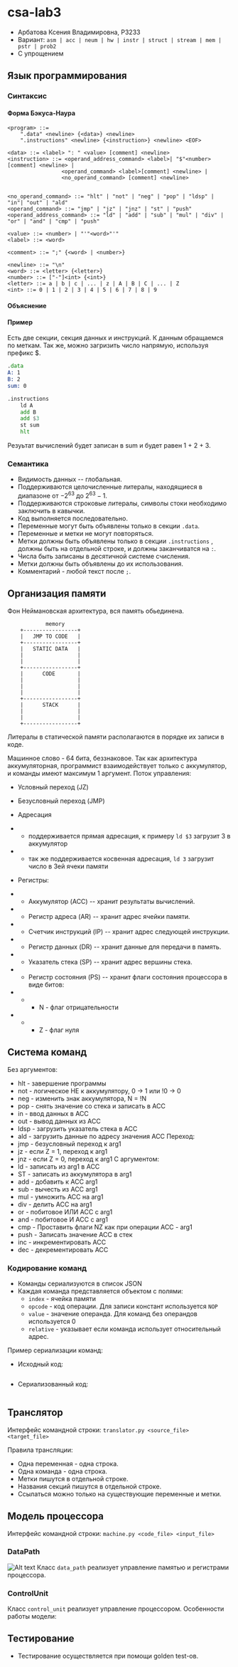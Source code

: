 # csa-lab3
 - Арбатова Ксения Владимировна, P3233
 - Вариант: `asm | acc | neum | hw | instr | struct | stream | mem | pstr | prob2 `
 - С упрощением

## Язык программирования

### Синтаксис

#### Форма Бэкуса-Наура

``` enbf
<program> ::=
    ".data" <newline> {<data>} <newline>
    ".instructions" <newline> {<instruction>} <newline> <EOF>
    
<data> ::= <label> ": " <value> [comment] <newline>
<instruction> ::= <operand_address_command> <label>| "$"<number> [comment] <newline> |
                 <operand_command> <label>[comment] <newline> |
                 <no_operand_command> [comment] <newline> 


<no_operand_command> ::= "hlt" | "not" | "neg" | "pop" | "ldsp" | "in"| "out" | "ald"
<operand_command> ::= "jmp" | "jz" | "jnz" | "st" | "push"
<operand_address_command> ::= "ld" | "add" | "sub" | "mul" | "div" | "or" | "and" | "cmp" | "push"

<value> ::= <number> | "'"<word>"'" 
<label> ::= <word> 

<comment> ::= ";" {<word> | <number>}

<newline> ::= "\n"
<word> ::= <letter> {<letter>}
<number> ::= ["-"]<int> {<int>}
<letter> ::= a | b | c | ... | z | A | B | C | ... | Z
<int> ::= 0 | 1 | 2 | 3 | 4 | 5 | 6 | 7 | 8 | 9
```

#### Объяснение


#### Пример
Есть две секции, секция данных и инструкций. К данным обращаемся по меткам. Так же, можно загризить число напрямую, используя префикс $.
```asm
.data
A: 1
B: 2
sum: 0

.instructions
    ld A
    add B
    add $3
    st sum
    hlt
```
Резуьтат вычислений будет записан в sum и будет равен 1 + 2 + 3. 

### Семантика
- Видимость данных -- глобальная.
- Поддерживаются целочисленные литералы, находящиеся в диапазоне от $-2^{63}$ до $2^{63}-1$.
- Поддерживаются строковые литералы, символы стоки необходимо заключить в кавычки.
- Код выполняется последовательно.
- Переменные могут быть объявлены только в секции `.data`.
- Переменные и метки не могут повторяться.
- Метки должны быть объявлены только в секции `.instructions` , должны быть на отдельной строке, и должны заканчиватся на  `:`.
- Числа быть записаны в десятичной системе счисления.
- Метки должны быть объявлены до их использования.
- Комментарий - любой текст после `;`.


## Организация памяти
Фон Неймановская архитектура, вся память обьединена.

```
            memory
    +-----------------+
    |   JMP TO CODE   |
    +-----------------+
    |   STATIC DATA   |
    |                 |
    |                 |
    +-----------------+
    |      CODE       |
    |                 |
    |                 |
    |                 |
    +-----------------+
    |      STACK      |
    |                 |
    |                 |
    +-----------------+

```
Литералы в статической памяти располагаются в порядке их записи в коде.

Машинное слово - 64 бита, беззнаковое.
Так как архитектура аккумуляторная, программист взаимодействует только с аккумулятор, и команды имеют максимум 1 аргумент.
Поток управления:
- Условный переход (JZ)
- Безусловный переход (JMP)


- Адресация
- - поддерживается прямая адресация, к примеру `ld $3`  загрузит 3 в аккумулятор
- - так же поддерживается косвенная адресация, `ld 3` загрузит число в 3ей ячеки памяти

- Регистры:
- - Аккумулятор (ACC) -- хранит результаты вычислений.
- - Регистр адреса (AR) -- хранит адрес ячейки памяти.
- - Счетчик инструкций (IP) -- хранит адрес следующей инструкции.
- - Регистр данных (DR) -- хранит данные для передачи в память.
- - Указатель стека (SP) -- хранит адрес вершины стека.
- - Регистр состояния (PS) -- хранит флаги состояния процессора в виде битов:
- - - N - флаг отрицательности
- - - Z - флаг нуля

## Система команд
Без аргументов:
- hlt - завершение программы
- not - логическое НЕ к аккумулятору, 0 -> 1 или !0 -> 0
- neg - изменить знак аккумулятора, N = !N
- pop - снять значение со стека и записать в ACC
- in - ввод данных в АСС
- out - вывод данных из АСС
- ldsp - загрузить указатель стека в АСС
- ald - загрузить данные по адресу значения АСС
Переход:
- jmp <arg1> - безусловный переход к arg1
- jz <arg1> - если Z = 1, переход к arg1
- jnz <arg1> - если Z = 0, переход к arg1
С аргументом:
- ld <arg1> - записать из arg1 в ACC
- ST <arg1> - записать из аккумулятора в arg1
- add <arg1> - добавить к ACC arg1
- sub <arg1> - вычесть из ACC arg1
- mul <arg1> - умножить ACC на arg1
- div <arg1> - делить ACC на arg1
- or <arg1> - побитовое ИЛИ ACC с arg1
- and <arg1> - побитовое И ACC с arg1
- cmp <arg1> - Проставить флаги NZ как при операции ACC - arg1
- push <arg1> - Записать значение ACC в стек
- inc <arg1>  - инкрементировать АСС
- dec <arg1>  - декрементировать АСС

### Кодирование команд

 - Команды сериализуются в список JSON
 - Каждая команда представляется объектом с полями:
    - `index` - ячейка памяти
    - `opcode` - код операции. Для записи констант используется `NOP`
    - `value` - значение операнда. Для команд без операндов используется 0
    - `relative` - указывает если команда использует относительный адрес.

Пример сериализации команд:

 - Исходный код:
```asm

```
 - Сериализованный код:
```json

```

## Транслятор

Интерфейс командной строки: `translator.py <source_file> <target_file>`

Правила трансляции:
 - Одна переменная - одна строка. 
 - Одна команда - одна строка. 
 - Метки пишутся в отдельной строке. 
 - Названия секций пишутся в отдельной строке. 
 - Ссылаться можно только на существующие переменные и метки.


## Модель процессора

Интерфейс командной строки: `machine.py <code_file> <input_file>`

### DataPath

![Alt text](./images/UntitledDiagram.jpg)
Класс `data_path` реализует управление памятью и регистрами процессора.
 
### ControlUnit
Класс `control_unit` реализует управление процессором.
Особенности работы модели:

## Тестирование
 - Тестирование осуществляется при помощи golden test-ов.
 